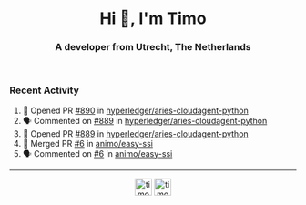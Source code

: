<h1 align="center">Hi 👋, I'm Timo</h1>
<h3 align="center">A developer from Utrecht, The Netherlands</h3>
<br/>
<!-- https://github.com/rahuldkjain/github-profile-readme-generator --!>

<!--  <p align="left"><img src="https://github-readme-stats.vercel.app/api?username=timoglastra&show_icons=true&count_private=true&" alt="timoglastra" /></p> --!>

<!--
Github language stats
<p align="left"><img src="https://github-readme-stats.vercel.app/api/top-langs/?username=timoglastra&layout=compact" alt="timoglastra" /><p>
-->

<!-- Codestats language stats -->
<!-- <p align="left"><img src="https://codestats-readme.vercel.app/api/top-langs/?username=timoglastra&layout=compact&language_count=12" alt="timoglastra" /><p>    --!>
  
<h3>Recent Activity</h3>

<!--START_SECTION:activity-->
1. 💪 Opened PR [#890](https://github.com/hyperledger/aries-cloudagent-python/pull/890) in [hyperledger/aries-cloudagent-python](https://github.com/hyperledger/aries-cloudagent-python)
2. 🗣 Commented on [#889](https://github.com/hyperledger/aries-cloudagent-python/issues/889) in [hyperledger/aries-cloudagent-python](https://github.com/hyperledger/aries-cloudagent-python)
3. 💪 Opened PR [#889](https://github.com/hyperledger/aries-cloudagent-python/pull/889) in [hyperledger/aries-cloudagent-python](https://github.com/hyperledger/aries-cloudagent-python)
4. 🎉 Merged PR [#6](https://github.com/animo/easy-ssi/pull/6) in [animo/easy-ssi](https://github.com/animo/easy-ssi)
5. 🗣 Commented on [#6](https://github.com/animo/easy-ssi/issues/6) in [animo/easy-ssi](https://github.com/animo/easy-ssi)
<!--END_SECTION:activity-->

---

<p align="center">
<a href="https://twitter.com/timoglastra" target="blank"><img align="center" src="https://cdn.jsdelivr.net/npm/simple-icons@3.0.1/icons/twitter.svg" alt="timoglastra" height="30" width="30" /></a>
<a href="https://linkedin.com/in/timoglastra" target="blank"><img align="center" src="https://cdn.jsdelivr.net/npm/simple-icons@3.0.1/icons/linkedin.svg" alt="timoglastra" height="30" width="30" /></a>
</p>



